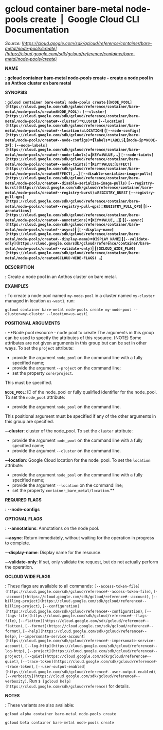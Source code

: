 # gcloud container bare-metal node-pools create  |  Google Cloud CLI Documentation

*Source: [https://cloud.google.com/sdk/gcloud/reference/container/bare-metal/node-pools/create](https://cloud.google.com/sdk/gcloud/reference/container/bare-metal/node-pools/create)*

**NAME**

: **gcloud container bare-metal node-pools create - create a node pool in an Anthos cluster on bare metal**

**SYNOPSIS**

: **`gcloud container bare-metal node-pools create` (`[NODE_POOL](https://cloud.google.com/sdk/gcloud/reference/container/bare-metal/node-pools/create#NODE_POOL)` : `[--cluster](https://cloud.google.com/sdk/gcloud/reference/container/bare-metal/node-pools/create#--cluster)`=`CLUSTER` `[--location](https://cloud.google.com/sdk/gcloud/reference/container/bare-metal/node-pools/create#--location)`=`LOCATION`) (`[--node-configs](https://cloud.google.com/sdk/gcloud/reference/container/bare-metal/node-pools/create#--node-configs)`=[`labels`=`LABELS`],[`node-ip`=`NODE-IP`] : `[--node-labels](https://cloud.google.com/sdk/gcloud/reference/container/bare-metal/node-pools/create#--node-labels)`=[`KEY`=`VALUE`,…] `[--node-taints](https://cloud.google.com/sdk/gcloud/reference/container/bare-metal/node-pools/create#--node-taints)`=[`KEY`=`VALUE`:`[EFFECT](https://cloud.google.com/sdk/gcloud/reference/container/bare-metal/node-pools/create#EFFECT)`,…] `[--disable-serialize-image-pulls](https://cloud.google.com/sdk/gcloud/reference/container/bare-metal/node-pools/create#--disable-serialize-image-pulls)` `[--registry-burst](https://cloud.google.com/sdk/gcloud/reference/container/bare-metal/node-pools/create#--registry-burst)`=`REGISTRY_BURST` `[--registry-pull-qps](https://cloud.google.com/sdk/gcloud/reference/container/bare-metal/node-pools/create#--registry-pull-qps)`=`REGISTRY_PULL_QPS`) [`[--annotations](https://cloud.google.com/sdk/gcloud/reference/container/bare-metal/node-pools/create#--annotations)`=[`KEY`=`VALUE`,…]] [`[--async](https://cloud.google.com/sdk/gcloud/reference/container/bare-metal/node-pools/create#--async)`] [`[--display-name](https://cloud.google.com/sdk/gcloud/reference/container/bare-metal/node-pools/create#--display-name)`=`DISPLAY_NAME`] [`[--validate-only](https://cloud.google.com/sdk/gcloud/reference/container/bare-metal/node-pools/create#--validate-only)`] [`[GCLOUD_WIDE_FLAG](https://cloud.google.com/sdk/gcloud/reference/container/bare-metal/node-pools/create#GCLOUD-WIDE-FLAGS) …`]**

**DESCRIPTION**

: Create a node pool in an Anthos cluster on bare metal.

**EXAMPLES**

: To create a node pool named ``my-node-pool`` in
a cluster named ``my-cluster`` managed in
location ``us-west1``, run:

```
gcloud container bare-metal node-pools create my-node-pool --cluster=my-cluster --location=us-west1
```

**POSITIONAL ARGUMENTS**

: **Node pool resource - node pool to create The arguments in this group can be used
to specify the attributes of this resource. (NOTE) Some attributes are not given
arguments in this group but can be set in other ways.
To set the `project` attribute:

- provide the argument `node_pool` on the command line with a fully
specified name;
- provide the argument `--project` on the command line;
- set the property `core/project`.

This must be specified.

**`NODE_POOL`**:
ID of the node_pool or fully qualified identifier for the node_pool.
To set the `node_pool` attribute:

- provide the argument `node_pool` on the command line.

This positional argument must be specified if any of the other arguments in this
group are specified.

**--cluster**:
cluster of the node_pool.
To set the `cluster` attribute:

- provide the argument `node_pool` on the command line with a fully
specified name;
- provide the argument `--cluster` on the command line.

**--location**:
Google Cloud location for the node_pool.
To set the `location` attribute:

- provide the argument `node_pool` on the command line with a fully
specified name;
- provide the argument `--location` on the command line;
- set the property `container_bare_metal/location`.**

**REQUIRED FLAGS**

: **--node-configs**

**OPTIONAL FLAGS**

: **--annotations**:
Annotations on the node pool.

**--async**:
Return immediately, without waiting for the operation in progress to complete.

**--display-name**:
Display name for the resource.

**--validate-only**:
If set, only validate the request, but do not actually perform the operation.

**GCLOUD WIDE FLAGS**

: These flags are available to all commands: `[--access-token-file](https://cloud.google.com/sdk/gcloud/reference#--access-token-file)`,
`[--account](https://cloud.google.com/sdk/gcloud/reference#--account)`, `[--billing-project](https://cloud.google.com/sdk/gcloud/reference#--billing-project)`,
`[--configuration](https://cloud.google.com/sdk/gcloud/reference#--configuration)`,
`[--flags-file](https://cloud.google.com/sdk/gcloud/reference#--flags-file)`,
`[--flatten](https://cloud.google.com/sdk/gcloud/reference#--flatten)`, `[--format](https://cloud.google.com/sdk/gcloud/reference#--format)`, `[--help](https://cloud.google.com/sdk/gcloud/reference#--help)`, `[--impersonate-service-account](https://cloud.google.com/sdk/gcloud/reference#--impersonate-service-account)`,
`[--log-http](https://cloud.google.com/sdk/gcloud/reference#--log-http)`,
`[--project](https://cloud.google.com/sdk/gcloud/reference#--project)`, `[--quiet](https://cloud.google.com/sdk/gcloud/reference#--quiet)`, `[--trace-token](https://cloud.google.com/sdk/gcloud/reference#--trace-token)`, `[--user-output-enabled](https://cloud.google.com/sdk/gcloud/reference#--user-output-enabled)`,
`[--verbosity](https://cloud.google.com/sdk/gcloud/reference#--verbosity)`.
Run `$ [gcloud help](https://cloud.google.com/sdk/gcloud/reference)` for details.

**NOTES**

: These variants are also available:

```
gcloud alpha container bare-metal node-pools create
```

```
gcloud beta container bare-metal node-pools create
```
